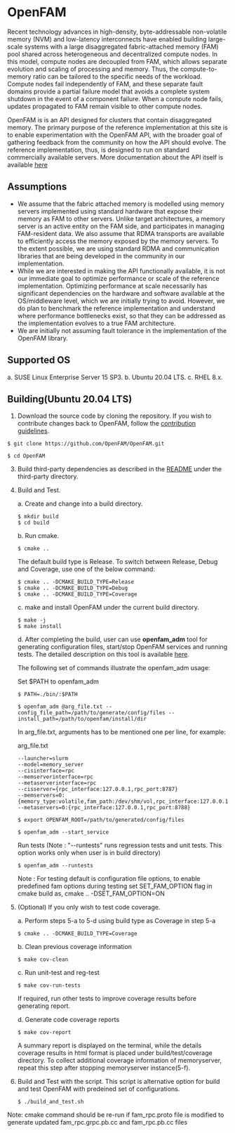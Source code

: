 # OpenFAM
Recent technology advances in high-density, byte-addressable non-volatile memory (NVM) and low-latency interconnects have enabled building large-scale systems with a large disaggregated fabric-attached memory (FAM) pool shared across heterogeneous and decentralized compute nodes. In this model, compute nodes are decoupled from FAM, which allows separate evolution and scaling of processing and memory. Thus, the compute-to-memory ratio can be tailored to the specific needs of the workload. Compute nodes fail independently of FAM, and these separate fault domains provide a partial failure model that avoids a complete system shutdown in the event of a component failure. When a compute node fails, updates propagated to FAM remain visible to other compute nodes.

OpenFAM is is an API designed for clusters that contain disaggregated memory. The primary purpose of the reference implementation at this site is to enable experimentation with the OpenFAM API, with the broader goal of gathering feedback from the community on how the API should evolve. The reference implementation, thus, is designed to run on standard commercially available servers. More documentation about the API itself is available [here](https://ba-ramya.github.io/OpenFAM.github.io)

## Assumptions
* We assume that the fabric attached memory is modelled using memory servers implemented using standard hardware that expose their memory as FAM to other servers. Unlike target architectures, a memory server is an active entity on the FAM side, and participates in managing FAM-resident data. We also assume that RDMA transports are available to efficiently access the memory exposed by the memory servers. To the extent possible, we are using standard RDMA and communication libraries that are being developed in the community in our implementation.
* While we are interested in making the API functionally available, it is not our immediate goal to optimize performance or scale of the reference implementation. Optimizing performance at scale necessarily has significant dependencies on the hardware and software available at the OS/middleware level, which we are initially trying to avoid. However, we do plan to benchmark the reference implementation and understand where performance bottlenecks exist, so that they can be addressed as the implementation evolves to a true FAM architecture.
* We are initially not assuming fault tolerance in the implementation of the OpenFAM library.


## Supported OS
   a. SUSE Linux Enterprise Server 15 SP3.
   b. Ubuntu 20.04 LTS.
   c. RHEL 8.x.

## Building(Ubuntu 20.04 LTS)

1. Download the source code by cloning the repository. If you wish to contribute changes back to OpenFAM, follow the [contribution guidelines](/CONTRIBUTING.md).

```
$ git clone https://github.com/OpenFAM/OpenFAM.git
```

```
$ cd OpenFAM
```

3. Build third-party dependencies as described in the [README](/third-party) under the third-party directory.

4. Build and Test.

   a. Create and change into a build directory.

    ```
    $ mkdir build
    $ cd build
    ```

   b. Run cmake.

    ```
    $ cmake ..
    ```

    The default build type is Release. To switch between Release, Debug and Coverage, use one of the below command:

    ```
    $ cmake .. -DCMAKE_BUILD_TYPE=Release
    $ cmake .. -DCMAKE_BUILD_TYPE=Debug
    $ cmake .. -DCMAKE_BUILD_TYPE=Coverage
    ```

   c. make and install OpenFAM under the current build directory.

    ```
    $ make -j
    $ make install
    ```

   d. After completing the build, user can use **openfam_adm** tool for generating configuration files, start/stop OpenFAM services and running tests.
      The detailed description on this tool is available [here](/tools/README.md).

	The following set of commands illustrate the openfam_adm usage:

	Set $PATH to openfam_adm
	```
	$ PATH=./bin/:$PATH
	```

	```
	$ openfam_adm @arg_file.txt --config_file_path=/path/to/generate/config/files --install_path=/path/to/openfam/install/dir
	```

	In arg_file.txt, arguments has to be mentioned one per line, for example:

	arg_file.txt
	```
	--launcher=slurm
	--model=memory_server
	--cisinterface=rpc
	--memserverinterface=rpc
	--metaserverinterface=rpc
	--cisserver={rpc_interface:127.0.0.1,rpc_port:8787}
	--memservers=0:{memory_type:volatile,fam_path:/dev/shm/vol,rpc_interface:127.0.0.1,rpc_port:8793,libfabric_port:7500,if_device:eth0}
	--metaservers=0:{rpc_interface:127.0.0.1,rpc_port:8788}
	```

	```
	$ export OPENFAM_ROOT=/path/to/generated/config/files

	$ openfam_adm --start_service
	```

	Run tests (Note : "--runtests" runs regression tests and unit tests. This option works only when user is in build directory)
	```
	$ openfam_adm --runtests
	```

      Note : For testing default is configuration file options, to enable predefined fam options during testing set SET_FAM_OPTION flag in cmake build as, cmake .. -DSET_FAM_OPTION=ON


5. (Optional) If you only wish to test code coverage.

   a. Perform steps 5-a to 5-d using build type as Coverage in step 5-a

    ```
    $ cmake .. -DCMAKE_BUILD_TYPE=Coverage
    ```

   b. Clean previous coverage information

    ```
    $ make cov-clean
    ```

   c. Run unit-test and reg-test

    ```
    $ make cov-run-tests
    ```

    If required, run other tests to improve coverage results before generating report.

   d. Generate code coverage reports

    ```
    $ make cov-report
    ```
    A summary report is displayed on the terminal, while the details coverage results in html format is placed under build/test/coverage directory.
    To collect additional coverage information of memoryserver, repeat this step after stopping memoryserver instance(5-f).


6. Build and Test with the script.
   This script is alternative option for build and test OpenFAM with predeined set of configurations.

	```
 	$ ./build_and_test.sh
 	```

Note: cmake command should be re-run if fam\_rpc.proto file is modified to generate updated fam\_rpc.grpc.pb.cc and fam_rpc.pb.cc files

